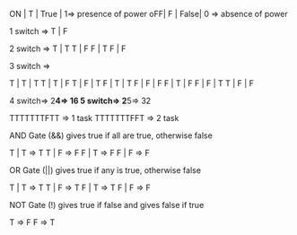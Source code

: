 ON | T | True | 1=> presence of power
oFF| F | False| 0 => absence of power

1 switch =>
T | F

2 switch =>
T | T
T | F
F | T
F | F

3 switch =>

T | T | T
T | T | F
T | F | T
F | T | T
F | F | F
F | T | F
F | F | T
T | F | F

4 switch=> 2**4=> 16
5 switch=> 2**5=> 32

TTTTTTTFTT => 1 task
TTTTTTTFFT => 2 task

AND Gate (&&) gives true if all are true, otherwise false

T | T => T
T | F => F
F | T => F
F | F => F

OR Gate (||) gives true if any is true, otherwise false

T | T => T
T | F => T
F | T => T
F | F => F

NOT Gate (!) gives true if false and gives false if true

T => F
F => T
